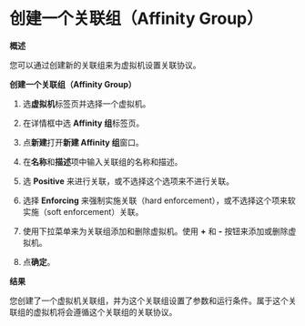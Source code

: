 # 创建一个关联组（Affinity Group）

**概述**

您可以通过创建新的关联组来为虚拟机设置关联协议。


**创建一个关联组（Affinity Group）**

1. 选**虚拟机**标签页并选择一个虚拟机。

2. 在详情框中选 **Affinity 组**标签页。

3. 点**新建**打开**新建 Affinity 组**窗口。

4. 在**名称**和**描述**项中输入关联组的名称和描述。

5. 选 **Positive** 来进行关联，或不选择这个选项来不进行关联。

6. 选择 **Enforcing** 来强制实施关联（hard enforcement），或不选择这个项来软实施（soft enforcement）关联。

7. 使用下拉菜单来为关联组添加和删除虚拟机。使用 **+** 和 **-** 按钮来添加或删除虚拟机。

8. 点**确定**。


**结果**

您创建了一个虚拟机关联组，并为这个关联组设置了参数和运行条件。属于这个关联组的虚拟机将会遵循这个关联组的关联协议。

